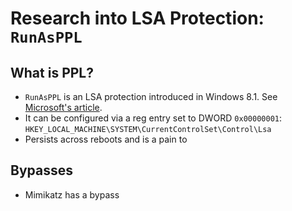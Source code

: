 # Research into LSA Protection: `RunAsPPL`
## What is PPL?
- `RunAsPPL` is an LSA protection introduced in Windows 8.1. See [Microsoft's article](https://docs.microsoft.com/en-us/windows-server/security/credentials-protection-and-management/configuring-additional-lsa-protection).
- It can be configured via a reg entry set to DWORD `0x00000001`: `HKEY_LOCAL_MACHINE\SYSTEM\CurrentControlSet\Control\Lsa`
- Persists across reboots and is a pain to 

## Bypasses
- Mimikatz has a bypass
